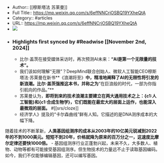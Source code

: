 - Author:: [[穆斯塔法 苏莱曼]]
- Full Title:: https://mp.weixin.qq.com/s/6effNNCrjOSBQ19YXheQtA
- Category:: #articles
- URL:: https://mp.weixin.qq.com/s/6effNNCrjOSBQ19YXheQtA
- ![](https://readwise-assets.s3.amazonaws.com/static/images/article1.be68295a7e40.png)
- ### Highlights first synced by #Readwise [[November 2nd, 2024]]
    - 比尔·盖茨在接受媒体采访时，再次预测AI未来：**“AI是第一个无限量的技术”。**
    - 我们该如何理解“无限”？DeepMind联合创始人、微软人工智能CEO穆斯塔法·苏莱曼在新书**《浪潮将至》**中，精准地阐释了AI的无限性将引发的新浪潮。比尔·盖茨强推这本书，并称之为**“在巨浪般的时代，一部为你指引航向的作品。”**
    - 苏莱曼认为，**即将到来的技术浪潮主要建立在两大通用技术之上：{c1:人工智能}和{c1:合成生物学}，它们既能在最宏大的层面上运作，也能深入最微观的层面。** #[[srs/cloze]]
    - 经济学人》提及的“卡尔森曲线”鲜有人知。它描述的是DNA测序成本的大幅下降。

随着技术的不断革新，**人类基因组测序的成本从2003年的10亿美元锐减到2022年的不到1000美元。短短不到20年，价格就降为原来的百万分之一，这速度比摩尔定律还要快1000倍。**
    - 基因组测序行业正蓬勃兴起，未来不久，大多数人、植物、动物等都有可能接受基因组测序。但生物技术的力量远不止于读取基因编码。如今，我们不仅能够编辑基因，还可以编写基因。
